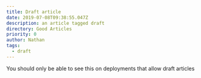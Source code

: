 ```yaml
---
title: Draft article
date: 2019-07-08T09:38:55.047Z
description: an article tagged draft
directory: Good Articles
priority: 0
author: Nathan
tags:
  - draft
---
```


You should only be able to see this on deployments that allow draft articles